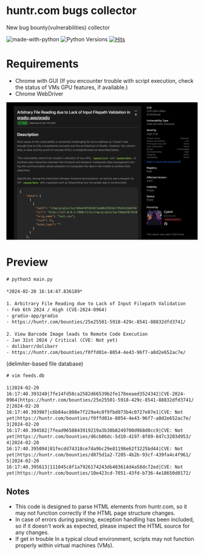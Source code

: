 # huntr.com bugs collector
New bug bounty(vulnerabilities) collector

![made-with-python][made-with-python]
![Python Versions][pyversion-button] [![Hits](https://hits.seeyoufarm.com/api/count/incr/badge.svg?url=https%3A%2F%2Fgithub.com%2Fpassword123456%2Fwatching_new_bounty_posting&count_bg=%2379C83D&title_bg=%23555555&icon=&icon_color=%23E7E7E7&title=hits&edge_flat=false)](https://hits.seeyoufarm.com)

[pyversion-button]: https://img.shields.io/pypi/pyversions/Markdown.svg
[made-with-python]: https://img.shields.io/badge/Made%20with-Python-1f425f.svg


# Requirements
- Chrome with GUI (If you encounter trouble with script execution, check the status of VMs GPU features, if available.)
- Chrome WebDriver

![img](https://github.com/password123456/huntr-com-bug-bounties-collector/blob/main/huntr.com.png)

# Preview
```
# python3 main.py

*2024-02-20 16:14:47.836189*

1. Arbitrary File Reading due to Lack of Input Filepath Validation
- Feb 6th 2024 / High (CVE-2024-0964)
- gradio-app/gradio
- https://huntr.com/bounties/25e25501-5918-429c-8541-88832dfd3741/

2. View Barcode Image leads to Remote Code Execution
- Jan 31st 2024 / Critical (CVE: Not yet)
- dolibarr/dolibarr
- https://huntr.com/bounties/f0ffd01e-8054-4e43-96f7-a0d2e652ac7e/

```
(delimiter-based file database)
```
# vim feeds.db

1|2024-02-20 16:17:40.393240|7fe14fd58ca2582d66539b2fe178eeaed3524342|CVE-2024-0964|https://huntr.com/bounties/25e25501-5918-429c-8541-88832dfd3741/
2|2024-02-20 16:17:40.393987|c6b84ac808e7f229a4c8f9fbd073b4c0727e07e1|CVE: Not yet|https://huntr.com/bounties/f0ffd01e-8054-4e43-96f7-a0d2e652ac7e/
3|2024-02-20 16:17:40.394582|7fead9658843919219a3b30b8249700d968d0cc9|CVE: Not yet|https://huntr.com/bounties/d6cb06dc-5d10-4197-8f89-847c3203d953/
4|2024-02-20 16:17:40.395094|81fecdd74318ce7da9bc29e81198e62f3225bd44|CVE: Not yet|https://huntr.com/bounties/d875d1a2-7205-4b2b-93cf-439fa4c4f961/
5|2024-02-20 16:17:40.395613|111045c8f1a7926174243db403614d4a58dc72ed|CVE: Not yet|https://huntr.com/bounties/10e423cd-7051-43fd-b736-4e18650d0172/
```

## Notes
- This code is designed to parse HTML elements from huntr.com, so it may not function correctly if the HTML page structure changes. 
- In case of errors during parsing, exception handling has been included, so if it doesn't work as expected, please inspect the HTML source for any changes.
- If get in trouble In a typical cloud environment, scripts may not function properly within virtual machines (VMs).

